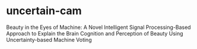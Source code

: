 # uncertain-cam
Beauty in the Eyes of Machine: A Novel Intelligent Signal Processing-Based Approach to Explain the Brain Cognition and Perception of Beauty Using Uncertainty-based Machine Voting
